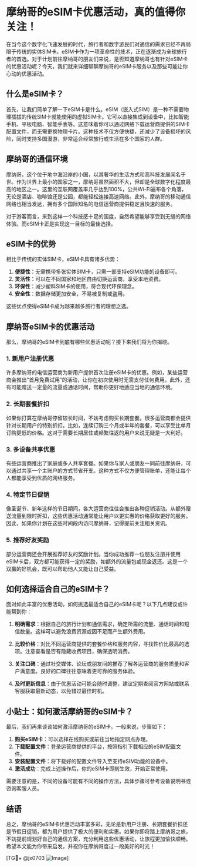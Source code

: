 # 摩纳哥的eSIM卡优惠活动，真的值得你关注！

在当今这个数字化飞速发展的时代，旅行者和数字游民们对通信的需求已经不再局限于传统的实体SIM卡。eSIM卡作为一项革命性的技术，正在逐渐成为全球旅行者的首选。对于计划前往摩纳哥的朋友们来说，是否知道摩纳哥也有针对eSIM卡的优惠活动呢？今天，我们就来详细聊聊摩纳哥的eSIM卡服务以及那些可能让你心动的优惠活动。

## 什么是eSIM卡？

首先，让我们简单了解一下eSIM卡是什么。eSIM（嵌入式SIM）是一种不需要物理插拔的传统SIM卡就能使用的虚拟SIM卡。它可以直接集成到设备中，比如智能手机、平板电脑、智能手表等。这意味着你可以通过网络下载运营商提供的SIM卡配置文件，而无需更换物理卡片。这种技术不仅方便快捷，还减少了设备损坏的风险，同时支持多国漫游，非常适合经常旅行或生活在多个国家的人群。

## 摩纳哥的通信环境

摩纳哥，这个位于地中海沿岸的小国，以其奢华的生活方式和高科技发展闻名于世。作为世界上最小的国家之一，摩纳哥虽然面积不大，但却是全球数字化程度最高的地区之一。这里的互联网覆盖率几乎达到100%，公共Wi-Fi遍布各个角落，无论是酒店、咖啡馆还是公园，都能轻松连接高速网络。此外，摩纳哥的移动通信网络也相当发达，拥有多个国际知名的电信运营商提供稳定且快速的服务。

对于游客而言，来到这样一个科技感十足的国度，自然希望能够享受到无缝的网络体验。而eSIM卡正是实现这一目标的最佳选择。

## eSIM卡的优势

相比于传统的实体SIM卡，eSIM卡具有诸多优势：

1. **便捷性**：无需携带多张实体SIM卡，只需一部支持eSIM功能的设备即可。
2. **灵活性**：可以在不同国家和地区自由切换运营商，享受本地资费。
3. **环保性**：减少塑料SIM卡的使用，符合现代环保理念。
4. **安全性**：数据存储更加安全，不易被复制或盗用。

这些优点使得eSIM卡成为越来越多旅行者的理想之选。

## 摩纳哥eSIM卡的优惠活动

那么，摩纳哥的eSIM卡到底有哪些优惠活动呢？接下来我们将为你揭晓。

### 1. 新用户注册优惠

许多摩纳哥的电信运营商为新用户提供首次注册eSIM卡的优惠。例如，某些运营商会推出“首月免费试用”的活动，让你在初次使用时无需支付任何费用。此外，还有可能赠送一定量的流量或通话时间，帮助你更好地适应当地的通信环境。

### 2. 长期套餐折扣

如果你打算在摩纳哥停留较长时间，不妨考虑购买长期套餐。很多运营商都会提供针对长期用户的特别折扣。比如，连续订购三个月或半年的套餐，可以享受比单月订购更低的价格。这对于需要长期居住或频繁往返的用户来说无疑是一大利好。

### 3. 多设备共享优惠

有些运营商推出了家庭或多人共享套餐。如果你与家人或朋友一同前往摩纳哥，可以通过共享一个主账户的方式节省开支。这种方式不仅方便管理账单，还能让每个人都能享受到优质的网络服务。

### 4. 特定节日促销

像圣诞节、新年这样的节日期间，各大运营商往往会推出各种促销活动。从额外赠送流量到限时折扣，这些优惠活动通常能让用户以更实惠的价格获取更好的服务。因此，如果你计划在这些时间段内访问摩纳哥，记得提前关注相关资讯。

### 5. 推荐好友奖励

部分运营商还会开展推荐好友的奖励计划。当你成功推荐一位朋友注册并使用eSIM卡后，双方都可能获得一定的奖励，如额外的流量包或现金返还。这是一个双赢的好机会，既可以帮助他人又能让自己受益。

## 如何选择适合自己的eSIM卡？

面对如此丰富的优惠活动，如何挑选最适合自己的eSIM卡呢？以下几点建议或许能帮到你：

1. **明确需求**：根据自己的旅行计划和通信需求，确定所需的流量、通话时间和短信数量。这样可以避免浪费资源或因不足而产生额外费用。
   
2. **比较价格**：对比不同运营商提供的套餐价格和服务内容，寻找性价比最高的选项。注意查看是否有隐藏收费项目，确保透明消费。

3. **关注口碑**：通过社交媒体、论坛或朋友间的推荐了解各运营商的服务质量和客户满意度。良好的口碑往往意味着更可靠的服务体验。

4. **及时更新信息**：由于优惠活动可能会随时调整，建议定期查阅官方网站或联系客服获取最新动态，以免错过最佳时机。

## 小贴士：如何激活摩纳哥的eSIM卡？

最后，我们再来谈谈如何激活摩纳哥的eSIM卡。一般来说，步骤如下：

1. **购买eSIM卡**：可以选择在线购买或前往当地指定网点办理。
2. **下载配置文件**：登录运营商提供的平台，按照指引下载相应的eSIM配置文件。
3. **安装配置文件**：将下载好的配置文件导入至支持eSIM功能的设备中。
4. **激活成功**：完成上述操作后，你的eSIM卡即刻生效，开始正常使用。

需要注意的是，不同的设备可能有不同的操作方法，具体步骤可参考设备说明书或咨询客服人员。

## 结语

总之，摩纳哥的eSIM卡优惠活动丰富多彩，无论是新用户注册、长期套餐折扣还是节假日促销，都为用户提供了极大的便利和实惠。如果你即将踏上摩纳哥之旅，不妨提前规划好自己的通信方案，充分利用这些优惠活动，让旅程更加愉快顺畅。希望本文能为你带来启发，并祝你在摩纳哥度过一段美好的时光！

[TG💪+ @jx0703 ![Image](https://github.com/user-attachments/assets/dbca1d08-cadb-493c-b0ec-ad6f7a83f270)]